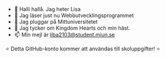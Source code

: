 - 👋 Halli hallå. Jag heter Lisa
- 👀 Jag läser just nu Webbutvecklingsprogrammet
- 📝 Jag pluggar på Mittuniversitetet
- 💖 Jag tycker om Kingdom Hearts och min häst.
- 📫 Min mejl är liba2103@student.miun.se

⭐️ Detta GitHub-konto kommer att användas till skoluppgifter! ⭐️ 

<!---
llisora/llisora is a ✨ special ✨ repository because its `README.md` (this file) appears on your GitHub profile.
You can click the Preview link to take a look at your changes.
--->
